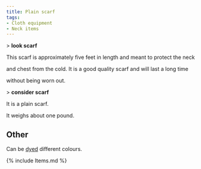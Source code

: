```yaml
---
title: Plain scarf
tags:
- Cloth equipment
- Neck items
---
```


\> **look scarf**

This scarf is approximately five feet in length and meant to protect the
neck

and chest from the cold. It is a good quality scarf and will last a long
time

without being worn out.

\> **consider scarf**

It is a plain scarf.

It weighs about one pound.

## Other

Can be [dyed](dye "wikilink") different colours.

{% include Items.md %}
